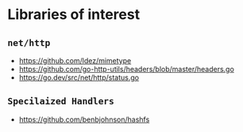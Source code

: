 # Libraries of interest

## `net/http`

* https://github.com/ldez/mimetype
* https://github.com/go-http-utils/headers/blob/master/headers.go
* https://go.dev/src/net/http/status.go

## `Specilaized Handlers`

* https://github.com/benbjohnson/hashfs
